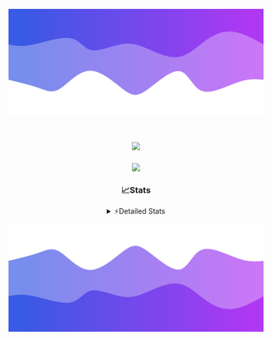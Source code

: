 ![Header](./header.png)
<div align="center">

<h1 align="center">
  <a href="https://git.io/typing-svg">
    <img src="https://readme-typing-svg.herokuapp.com/?lines=Hello,+There!+%F0%9F%91%8B;This+is+chicho.;Owner+on+Ocean;&center=true&size=25">
  </a>
</h1>
  
<p align="center">
  <img src="https://lanyard.cnrad.dev/api/852683595378196480" />
</p>

### 📈Stats
<details>
    <summary> ⚡Detailed Stats</summary>
    <br/>

<!--START_SECTION:waka-->
![Code Time](http://img.shields.io/badge/Code%20Time-862%20hrs%2037%20mins-blue)

![Profile Views](http://img.shields.io/badge/Profile%20Views-2-blue)

**🐱 My GitHub Data** 

> 📦 83.0 kB Used in GitHub's Storage 
 > 
> 🏆 29 Contributions in the Year 2024
 > 
> 🚫 Not Opted to Hire
 > 
> 📜 15 Public Repositories 
 > 
> 🔑 9 Private Repositories 
 > 
**I'm a Night 🦉** 

```text
🌞 Morning                25 commits          ██░░░░░░░░░░░░░░░░░░░░░░░   06.11 % 
🌆 Daytime                67 commits          ████░░░░░░░░░░░░░░░░░░░░░   16.38 % 
🌃 Evening                174 commits         ███████████░░░░░░░░░░░░░░   42.54 % 
🌙 Night                  143 commits         █████████░░░░░░░░░░░░░░░░   34.96 % 
```
📅 **I'm Most Productive on Tuesday** 

```text
Monday                   26 commits          ██░░░░░░░░░░░░░░░░░░░░░░░   06.36 % 
Tuesday                  111 commits         ███████░░░░░░░░░░░░░░░░░░   27.14 % 
Wednesday                81 commits          █████░░░░░░░░░░░░░░░░░░░░   19.80 % 
Thursday                 66 commits          ████░░░░░░░░░░░░░░░░░░░░░   16.14 % 
Friday                   47 commits          ███░░░░░░░░░░░░░░░░░░░░░░   11.49 % 
Saturday                 42 commits          ███░░░░░░░░░░░░░░░░░░░░░░   10.27 % 
Sunday                   36 commits          ██░░░░░░░░░░░░░░░░░░░░░░░   08.80 % 
```


📊 **This Week I Spent My Time On** 

```text
🕑︎ Time Zone: America/Argentina/Buenos_Aires

💬 Programming Languages: 
Python                   10 mins             ████████████████░░░░░░░░░   63.80 % 
JavaScript               3 mins              █████░░░░░░░░░░░░░░░░░░░░   21.25 % 
HTML                     2 mins              ████░░░░░░░░░░░░░░░░░░░░░   14.95 % 

🔥 Editors: 
Cursor                   15 mins             █████████████████████████   100.00 % 

🐱‍💻 Projects: 
Unknown Project          15 mins             █████████████████████████   100.00 % 

💻 Operating System: 
Windows                  15 mins             █████████████████████████   100.00 % 
```

**I Mostly Code in JavaScript** 

```text
JavaScript               8 repos             ██████░░░░░░░░░░░░░░░░░░░   25.81 % 
HTML                     7 repos             ██████░░░░░░░░░░░░░░░░░░░   22.58 % 
Astro                    2 repos             ██░░░░░░░░░░░░░░░░░░░░░░░   06.45 % 
TypeScript               1 repo              █░░░░░░░░░░░░░░░░░░░░░░░░   03.23 % 
SCSS                     1 repo              █░░░░░░░░░░░░░░░░░░░░░░░░   03.23 % 
```




 Last Updated on 07/10/2024 03:23:19 UTC
<!--END_SECTION:waka-->
</details>

![Footer](./footer.png)
